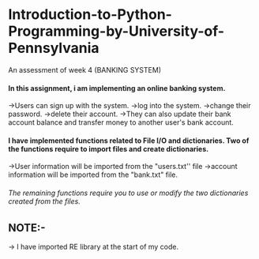 # Introduction-to-Python-Programming-by-University-of-Pennsylvania
An assessment of week 4 (BANKING SYSTEM)
#### In this assignment, i am  implementing  an online banking system. 
->Users can sign up with the system. 
->log into the system. 
->change their password. 
->delete their account. 
->They can also update their bank account balance and transfer money to another user's bank account. 
#### I have implemented functions related to File I/O and dictionaries. Two of the functions require to import files and create dictionaries.
->User information will be imported from the "users.txt'' file
->account information will be imported from the "bank.txt" file. 
###### The remaining functions require you to use or modify the two dictionaries created from the files. 


## NOTE:-
-> I have imported RE library at the start of my code.

